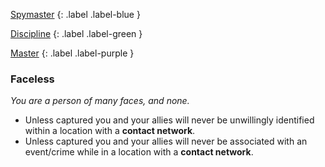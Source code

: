 
[Spymaster](Game/Blocks/Spymaster)
{: .label .label-blue }

[Discipline](Game/Character-Development#Discipline)
{: .label .label-green }

[Master](Game/Character-Development#Master)
{: .label .label-purple }
### Faceless
*You are a person of many faces, and none.*
* Unless captured you and your allies will never be unwillingly identified within a location with a **contact network**.
* Unless captured you and your allies will never be associated with an event/crime while in a location with a **contact network**.
